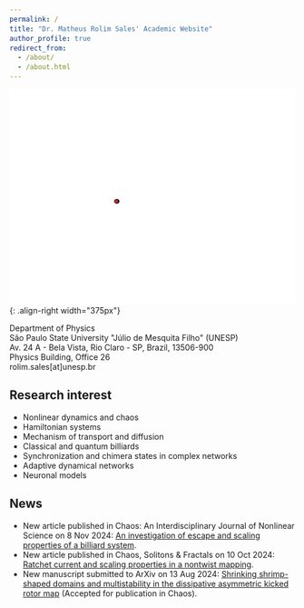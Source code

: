 ```yaml
---
permalink: /
title: "Dr. Matheus Rolim Sales' Academic Website"
author_profile: true
redirect_from: 
  - /about/
  - /about.html
---
```


![Illustration of combining vision and language modalities](/images/lorenz.gif){: .align-right width="375px"}

Department of Physics\
São Paulo State University "Júlio de Mesquita Filho" (UNESP)\
Av. 24 A - Bela Vista, Rio Claro - SP, Brazil, 13506-900\
Physics Building, Office 26\
rolim.sales[at]unesp.br

## Research interest

* Nonlinear dynamics and chaos
* Hamiltonian systems
* Mechanism of transport and diffusion
* Classical and quantum billiards
* Synchronization and chimera states in complex networks
* Adaptive dynamical networks
* Neuronal models

## News

* New article published in Chaos: An Interdisciplinary Journal of Nonlinear Science on 8 Nov 2024: [An investigation of escape and scaling properties of a billiard system](https://doi.org/10.1063/5.0222215).
* New article published in Chaos, Solitons & Fractals on 10 Oct 2024: [Ratchet current and scaling properties in a nontwist mapping](https://doi.org/10.1016/j.chaos.2024.115614).
* New manuscript submitted to ArXiv on 13 Aug 2024: [Shrinking shrimp-shaped domains and multistability in the dissipative asymmetric kicked rotor map](https://arxiv.org/abs/2408.07167) (Accepted for publication in Chaos).